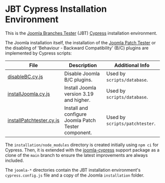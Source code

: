# JBT Cypress Installation Environment

This is the [Joomla Branches Tester](../README.md) (JBT) [Cypress](https://www.cypress.io/) installation environment.

The Joomla installation itself, the installation of the [Joomla Patch Tester](https://github.com/joomla-extensions/patchtester) or the disabling of 'Behaviour - Backward Compatibility' (B/C) plugins are implemented by Cypress scripts:

| File | Description | Additional Info |
| --- | --- | --- |
| [disableBC.cy.js](disableBC.cy.js) | Disable Joomla B/C plugins. | Used by `scripts/database`. |
| [installJoomla.cy.js](installJoomla.cy.js) | Install Joomla version 3.19 and higher. | Used by `scripts/database`. |
| [installPatchtester.cy.js](installPatchtester.cy.js) | Install and configure Joomla Patch Tester component. | Used by `scripts/patchtester`. |

The `installation/node_modules` directory is created initially using `npm ci` for Cypress.
Then, it is extended with the [joomla-cypress](https://github.com/joomla-projects/joomla-cypress) support package as a clone of the `main` branch to ensure the latest improvements are always included.

The `joomla-*` directories contain the JBT installation environment's `cypress.config.js` file and a copy of the Joomla `installation` folder.

